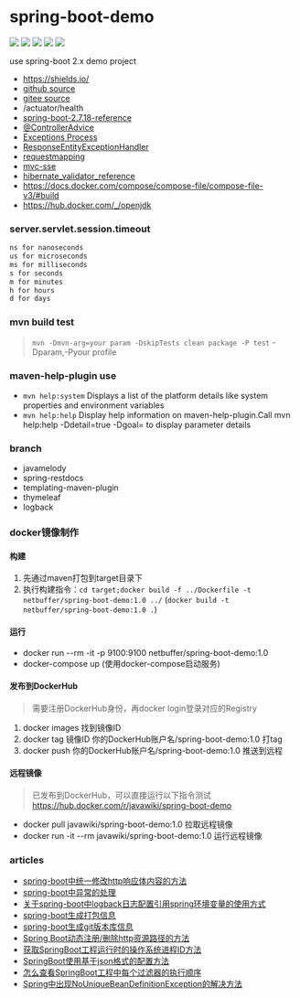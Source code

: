 # spring-boot-demo

![](https://img.shields.io/static/v1?label=java&message=1.8&color=blue)
![](https://img.shields.io/static/v1?label=spring-boot&message=2.7.18&color=blue)
![](https://img.shields.io/static/v1?label=spring-restdocs&message=2.0.4.RELEASE&color=blue)
![](https://img.shields.io/static/v1?label=junit&message=4.13.2&color=black)
![](https://img.shields.io/static/v1?label=hibernate-validator&message=6.1.7.Final&color=blue)

use spring-boot 2.x demo project

* https://shields.io/
* [github source](https://github.com/netbuffer/spring-boot-demo)
* [gitee source](https://gitee.com/netbuffer/spring-boot-demo)
* /actuator/health
* [spring-boot-2.7.18-reference](https://docs.spring.io/spring-boot/docs/2.7.18/reference/htmlsingle/)
* [@ControllerAdvice](https://docs.spring.io/spring-framework/docs/5.3.6/reference/html/web.html#mvc-ann-controller-advice)
* [Exceptions Process](https://docs.spring.io/spring-framework/docs/5.3.6/reference/html/web.html#mvc-ann-exceptionhandler)
* [ResponseEntityExceptionHandler](https://docs.spring.io/spring-framework/docs/5.3.6/javadoc-api/org/springframework/web/servlet/mvc/method/annotation/ResponseEntityExceptionHandler.html)
* [requestmapping](https://docs.spring.io/spring-framework/docs/5.3.6/reference/html/web.html#mvc-ann-requestmapping-registration)
* [mvc-sse](https://docs.spring.io/spring-framework/docs/5.3.6/reference/html/web.html#mvc-ann-async-sse)
* [hibernate_validator_reference](https://docs.jboss.org/hibernate/validator/6.2/reference/en-US/pdf/hibernate_validator_reference.pdf#validator-gettingstarted)
* https://docs.docker.com/compose/compose-file/compose-file-v3/#build
* https://hub.docker.com/_/openjdk

### server.servlet.session.timeout

```html
ns for nanoseconds
us for microseconds
ms for milliseconds
s for seconds
m for minutes
h for hours
d for days
```

### mvn build test

> `mvn -Dmvn-arg=your param -DskipTests clean package -P test`
> -Dparam,-Pyour profile

### maven-help-plugin use

* `mvn help:system` Displays a list of the platform details like system properties and environment variables
* `mvn help:help` Display help information on maven-help-plugin.Call mvn help:help -Ddetail=true -Dgoal=<goal-name> to display parameter details

### branch

* javamelody
* spring-restdocs
* templating-maven-plugin
* thymeleaf
* logback

### docker镜像制作

#### 构建

1. 先通过maven打包到target目录下
2. 执行构建指令：`cd target;docker build -f ../Dockerfile -t netbuffer/spring-boot-demo:1.0 ../` (`docker build -t netbuffer/spring-boot-demo:1.0 .`)

#### 运行

* docker run --rm -it -p 9100:9100 netbuffer/spring-boot-demo:1.0
* docker-compose up (使用docker-compose启动服务)

#### 发布到DockerHub

> 需要注册DockerHub身份，再docker login登录对应的Registry

1. docker images 找到镜像ID
2. docker tag 镜像ID 你的DockerHub账户名/spring-boot-demo:1.0 打tag
3. docker push 你的DockerHub账户名/spring-boot-demo:1.0 推送到远程

#### 远程镜像

> 已发布到DockerHub，可以直接运行以下指令测试
> https://hub.docker.com/r/javawiki/spring-boot-demo

* docker pull javawiki/spring-boot-demo:1.0          拉取远程镜像
* docker run -it --rm javawiki/spring-boot-demo:1.0  运行远程镜像

### articles

* [spring-boot中统一修改http响应体内容的方法](https://www.toutiao.com/i7014375995448820231)
* [spring-boot中异常的处理](https://www.toutiao.com/i7014369292791579148)
* [关于spring-boot中logback日志配置引用spring环境变量的使用方式](https://www.toutiao.com/i7014368145578230304)
* [spring-boot生成打包信息](https://www.toutiao.com/i7013891369404351014)
* [spring-boot生成git版本库信息](https://www.toutiao.com/i7013890854121226789)
* [Spring Boot动态注册/删除http资源路径的方法](https://www.toutiao.com/i7014752212727431694)
* [获取SpringBoot工程运行时的操作系统进程ID方法](https://www.toutiao.com/i7015456367477522977)
* [SpringBoot使用基于json格式的配置方法](https://www.toutiao.com/i7016209186543469069)
* [怎么查看SpringBoot工程中每个过滤器的执行顺序](https://www.toutiao.com/i7016666337527382532)
* [Spring中出现NoUniqueBeanDefinitionException的解决方法](https://www.toutiao.com/i7018897444583113247)
